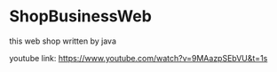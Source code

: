 # ShopBusinessWeb
this web shop written by java

youtube link: https://www.youtube.com/watch?v=9MAazpSEbVU&t=1s

